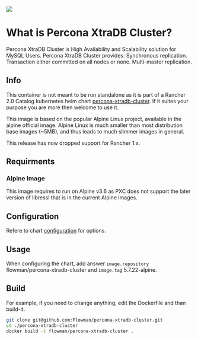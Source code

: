 [![](https://images.microbadger.com/badges/image/flowman/percona-xtradb-cluster:5.7.22-alpine.svg)](https://microbadger.com/images/flowman/percona-xtradb-cluster:5.7.22-alpine "Get your own image badge on microbadger.com")

# What is Percona XtraDB Cluster?

Percona XtraDB Cluster is High Availability and Scalability solution for MySQL Users. Percona XtraDB Cluster provides: Synchronous replication. Transaction either committed on all nodes or none. Multi-master replication.

## Info

This container is not meant to be run standalone as it is part of a Rancher 2.0 Catalog kubernetes helm chart [percona-xtradb-cluster](https://github.com/helm/charts/tree/master/stable/percona-xtradb-cluster). If it suites your purpose you are more then welcome to use it.

This image is based on the popular Alpine Linux project, available in the alpine official image. Alpine Linux is much smaller than most distribution base images (~5MB), and thus leads to much slimmer images in general.

This release has now dropped support for Rancher 1.x.

## Requirments

### Alpine Image

This image requires to run on Alpine v3.6 as PXC does not support the later version of libressl that is in the current Alpine images.

## Configuration

Refere to chart [configuration](https://github.com/helm/charts/tree/master/stable/percona-xtradb-cluster#configuration) for options.

## Usage

When configuring the chart, add answer `image.repository` flowman/percona-xtradb-cluster and `image.tag` 5.7.22-alpine.

## Build

For example, if you need to change anything, edit the Dockerfile and than build-it.

```bash
git clone git@github.com:Flowman/percona-xtradb-cluster.git
cd ./percona-xtradb-cluster
docker build -t flowman/percona-xtradb-cluster .
```
